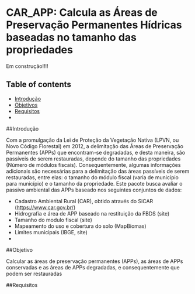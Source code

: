 # CAR_APP: Calcula as Áreas de Preservação Permanentes Hídricas baseadas no tamanho das propriedades

Em construção!!!!

## Table of contents
* [Introdução](#Introdução)
* [Objetivos](#Objetivos)
* [Requisitos](#Requisitos)
* 
##Introdução

Com a promulgação da Lei de Proteção da Vegetação Nativa (LPVN, ou Novo Código Florestal) em 2012, a delimitação das Áreas de Preservação Permanentes (APPs) que encontram-se degradadas, e desta maneira, são passíveis de serem restauradas, depende do tamanho das propriedades (Número de módulos fiscais). Consequentemente, algumas informações adicionais são necessárias para a delimitação das áreas passíveis de serem restauradas, entre elas: o tamanho do módulo fiscal (varia de município para município) e o tamanho da propriedade. 
Este pacote busca avaliar o passivo ambiental das APPs baseado nos seguintes conjuntos de dados:

- Cadastro Ambiental Rural (CAR), obtido através do SiCAR (https://www.car.gov.br/)
- Hidrografia e área de APP baseado na restituição da FBDS (site)
- Tamanho do modulo fiscal (site)
- Mapeamento do uso e cobertura do solo (MapBiomas)
- Limites municipais (IBGE, site)
- 

##Objetivo

Calcular as áreas de preservação permanentes (APPs), as áreas de APPs conservadas e as áreas de APPs degradadas, e consequentemente que podem ser restauradas

##Requisitos


